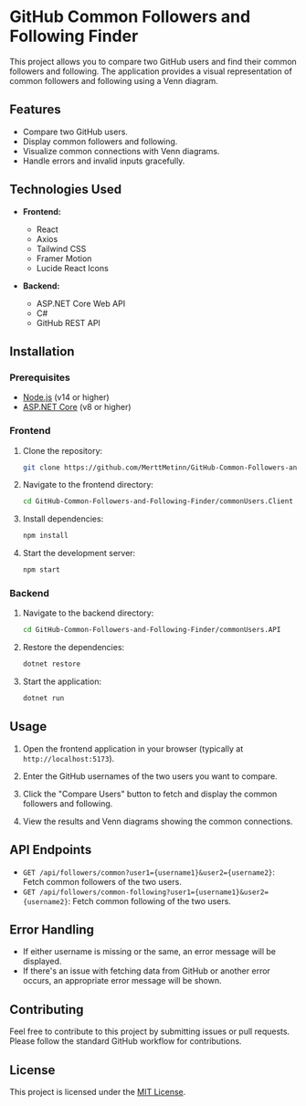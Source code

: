 
# GitHub Common Followers and Following Finder

This project allows you to compare two GitHub users and find their common followers and following. The application provides a visual representation of common followers and following using a Venn diagram.

## Features

- Compare two GitHub users.
- Display common followers and following.
- Visualize common connections with Venn diagrams.
- Handle errors and invalid inputs gracefully.

## Technologies Used

- **Frontend:**
  - React
  - Axios
  - Tailwind CSS
  - Framer Motion
  - Lucide React Icons

- **Backend:**
  - ASP.NET Core Web API
  - C#
  - GitHub REST API

## Installation

### Prerequisites

- [Node.js](https://nodejs.org/) (v14 or higher)
- [ASP.NET Core](https://dotnet.microsoft.com/download) (v8 or higher)

### Frontend

1. Clone the repository:
   ```bash
   git clone https://github.com/MerttMetinn/GitHub-Common-Followers-and-Following-Finder.git
   ```

2. Navigate to the frontend directory:
   ```bash
   cd GitHub-Common-Followers-and-Following-Finder/commonUsers.Client
   ```

3. Install dependencies:
   ```bash
   npm install
   ```

4. Start the development server:
   ```bash
   npm start
   ```

### Backend

1. Navigate to the backend directory:
   ```bash
   cd GitHub-Common-Followers-and-Following-Finder/commonUsers.API
   ```

2. Restore the dependencies:
   ```bash
   dotnet restore
   ```

3. Start the application:
   ```bash
   dotnet run
   ```

## Usage

1. Open the frontend application in your browser (typically at `http://localhost:5173`).

2. Enter the GitHub usernames of the two users you want to compare.

3. Click the "Compare Users" button to fetch and display the common followers and following.

4. View the results and Venn diagrams showing the common connections.

## API Endpoints

- `GET /api/followers/common?user1={username1}&user2={username2}`: Fetch common followers of the two users.
- `GET /api/followers/common-following?user1={username1}&user2={username2}`: Fetch common following of the two users.

## Error Handling

- If either username is missing or the same, an error message will be displayed.
- If there's an issue with fetching data from GitHub or another error occurs, an appropriate error message will be shown.

## Contributing

Feel free to contribute to this project by submitting issues or pull requests. Please follow the standard GitHub workflow for contributions.

## License

This project is licensed under the [MIT License](LICENSE).
